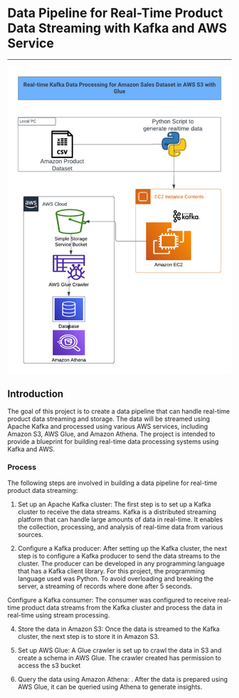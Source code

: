 
# Data Pipeline for Real-Time Product Data Streaming with Kafka and AWS Service
----

![The Architecture Diagram](Realtime_Kafka_Project.png)

## Introduction
The goal of this project is to create a data pipeline that can handle real-time product data streaming and storage. The data will be streamed using Apache Kafka and processed using various AWS services, including Amazon S3, AWS Glue, and Amazon Athena. The project is intended to provide a blueprint for building real-time data processing systems using Kafka and AWS.


### Process
The following steps are involved in building a data pipeline for real-time product data streaming:

1. Set up an Apache Kafka cluster: 
The first step is to set up a Kafka cluster to receive the data streams. Kafka is a distributed streaming platform that can handle large amounts of data in real-time. It enables the collection, processing, and analysis of real-time data from various sources.

2. Configure a Kafka producer: After setting up the Kafka cluster, the next step is to configure a Kafka producer to send the data streams to the cluster. The producer can be developed in any programming language that has a Kafka client library. For this project, the programming language used was Python. To avoid overloading and breaking the server, a streaming of records where done after 5 seconds. 

Configure a Kafka consumer: The consumer was configured to receive real-time product data streams from the Kafka cluster and process the data in real-time using stream processing.

4. Store the data in Amazon S3: Once the data is streamed to the Kafka cluster, the next step is to store it in Amazon S3.

5. Set up AWS Glue: A Glue crawler is set up to crawl the data in S3 and create a schema in AWS Glue. The crawler created has permission to access the s3 bucket

5. Query the data using Amazon Athena: . After the data is prepared using AWS Glue, it can be queried using Athena to generate insights.
